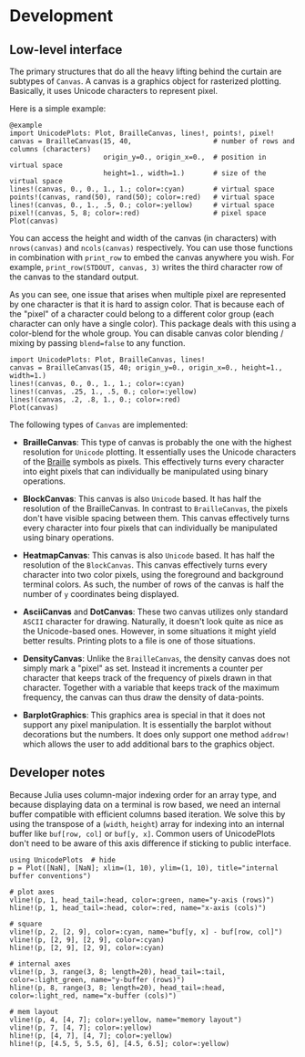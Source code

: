 # Development

## Low-level interface

The primary structures that do all the heavy lifting behind the curtain are subtypes of `Canvas`. A canvas is a graphics object for rasterized plotting. Basically, it uses Unicode characters to represent pixel.
  
Here is a simple example:
```
@example 
import UnicodePlots: Plot, BrailleCanvas, lines!, points!, pixel!
canvas = BrailleCanvas(15, 40,                    # number of rows and columns (characters)
                       origin_y=0., origin_x=0.,  # position in virtual space
                       height=1., width=1.)       # size of the virtual space
lines!(canvas, 0., 0., 1., 1.; color=:cyan)       # virtual space
points!(canvas, rand(50), rand(50); color=:red)   # virtual space
lines!(canvas, 0., 1., .5, 0.; color=:yellow)     # virtual space
pixel!(canvas, 5, 8; color=:red)                  # pixel space
Plot(canvas)
```

You can access the height and width of the canvas (in characters) with `nrows(canvas)` and `ncols(canvas)` respectively. You can use those functions in combination with `print_row` to embed the canvas anywhere you wish. For example, `print_row(STDOUT, canvas, 3)` writes the third character row of the canvas to the standard output.

As you can see, one issue that arises when multiple pixel are represented by one character is that it is hard to assign color. That is because each of the "pixel" of a character could belong to a different color group (each character can only have a single color). This package deals with this using a color-blend for the whole group. You can disable canvas color blending / mixing by passing `blend=false` to any function.

```@example 
import UnicodePlots: Plot, BrailleCanvas, lines!
canvas = BrailleCanvas(15, 40; origin_y=0., origin_x=0., height=1., width=1.)
lines!(canvas, 0., 0., 1., 1.; color=:cyan)
lines!(canvas, .25, 1., .5, 0.; color=:yellow)
lines!(canvas, .2, .8, 1., 0.; color=:red)
Plot(canvas)
```

The following types of `Canvas` are implemented:

- **BrailleCanvas**:
  This type of canvas is probably the one with the highest resolution for `Unicode` plotting. It essentially uses the Unicode characters of the [Braille](https://en.wikipedia.org/wiki/Braille) symbols as pixels. This effectively turns every character into eight pixels that can individually be manipulated using binary operations.

- **BlockCanvas**:
  This canvas is also `Unicode` based. It has half the resolution of the BrailleCanvas. In contrast to `BrailleCanvas`, the pixels don't have visible spacing between them. This canvas effectively turns every character into four pixels that can individually be manipulated using binary operations.

- **HeatmapCanvas**:
  This canvas is also `Unicode` based. It has half the resolution of the `BlockCanvas`. This canvas effectively turns every character into two color pixels, using the foreground and background terminal colors. As such, the number of rows of the canvas is half the number of `y` coordinates being displayed.

- **AsciiCanvas** and **DotCanvas**:
  These two canvas utilizes only standard `ASCII` character for drawing. Naturally, it doesn't look quite as nice as the Unicode-based ones. However, in some situations it might yield better results. Printing plots to a file is one of those situations.

- **DensityCanvas**:
  Unlike the `BrailleCanvas`, the density canvas does not simply mark a "pixel" as set. Instead it increments a counter per character that keeps track of the frequency of pixels drawn in that character. Together with a variable that keeps track of the maximum frequency, the canvas can thus draw the density of data-points.

- **BarplotGraphics**:
  This graphics area is special in that it does not support any pixel manipulation. It is essentially the barplot without decorations but the numbers. It does only support one method `addrow!` which allows the user to add additional bars to the graphics object.
    
## Developer notes

Because Julia uses column-major indexing order for an array type, and because displaying data on a terminal is row based, we need an internal buffer compatible with efficient columns based iteration. We solve this by using the transpose of a (`width`, `height`) array for indexing into an internal buffer like `buf[row, col]` or `buf[y, x]`.
Common users of UnicodePlots don't need to be aware of this axis difference if sticking to public interface.

```@example
using UnicodePlots  # hide
p = Plot([NaN], [NaN]; xlim=(1, 10), ylim=(1, 10), title="internal buffer conventions")

# plot axes
vline!(p, 1, head_tail=:head, color=:green, name="y-axis (rows)")
hline!(p, 1, head_tail=:head, color=:red, name="x-axis (cols)")

# square
vline!(p, 2, [2, 9], color=:cyan, name="buf[y, x] - buf[row, col]")
vline!(p, [2, 9], [2, 9], color=:cyan)
hline!(p, [2, 9], [2, 9], color=:cyan)

# internal axes
vline!(p, 3, range(3, 8; length=20), head_tail=:tail, color=:light_green, name="y-buffer (rows)")
hline!(p, 8, range(3, 8; length=20), head_tail=:head, color=:light_red, name="x-buffer (cols)")

# mem layout
vline!(p, 4, [4, 7]; color=:yellow, name="memory layout")
vline!(p, 7, [4, 7]; color=:yellow)
hline!(p, [4, 7], [4, 7]; color=:yellow)
hline!(p, [4.5, 5, 5.5, 6], [4.5, 6.5]; color=:yellow)
```
